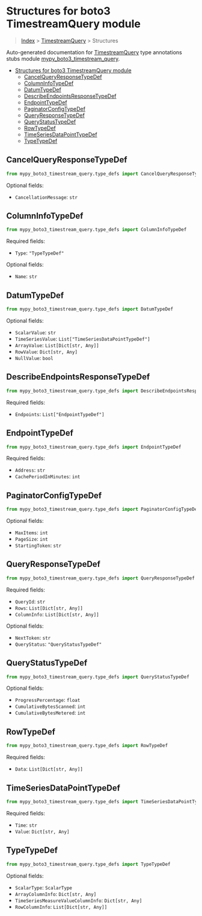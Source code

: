 # Structures for boto3 TimestreamQuery module

> [Index](../index.md) > [TimestreamQuery](./index.md) > Structures

Auto-generated documentation for [TimestreamQuery](https://boto3.amazonaws.com/v1/documentation/api/latest/reference/services/timestream-query.html#TimestreamQuery)
type annotations stubs module [mypy_boto3_timestream_query](https://pypi.org/project/mypy-boto3-timestream-query/).

- [Structures for boto3 TimestreamQuery module](#structures-for-boto3-timestreamquery-module)
  - [CancelQueryResponseTypeDef](#cancelqueryresponsetypedef)
  - [ColumnInfoTypeDef](#columninfotypedef)
  - [DatumTypeDef](#datumtypedef)
  - [DescribeEndpointsResponseTypeDef](#describeendpointsresponsetypedef)
  - [EndpointTypeDef](#endpointtypedef)
  - [PaginatorConfigTypeDef](#paginatorconfigtypedef)
  - [QueryResponseTypeDef](#queryresponsetypedef)
  - [QueryStatusTypeDef](#querystatustypedef)
  - [RowTypeDef](#rowtypedef)
  - [TimeSeriesDataPointTypeDef](#timeseriesdatapointtypedef)
  - [TypeTypeDef](#typetypedef)

## CancelQueryResponseTypeDef

```python
from mypy_boto3_timestream_query.type_defs import CancelQueryResponseTypeDef
```




Optional fields:
- `CancellationMessage`: `str`


## ColumnInfoTypeDef

```python
from mypy_boto3_timestream_query.type_defs import ColumnInfoTypeDef
```


Required fields:
- `Type`: `"TypeTypeDef"`



Optional fields:
- `Name`: `str`


## DatumTypeDef

```python
from mypy_boto3_timestream_query.type_defs import DatumTypeDef
```




Optional fields:
- `ScalarValue`: `str`
- `TimeSeriesValue`: `List["TimeSeriesDataPointTypeDef"]`
- `ArrayValue`: `List[Dict[str, Any]]`
- `RowValue`: `Dict[str, Any]`
- `NullValue`: `bool`


## DescribeEndpointsResponseTypeDef

```python
from mypy_boto3_timestream_query.type_defs import DescribeEndpointsResponseTypeDef
```


Required fields:
- `Endpoints`: `List["EndpointTypeDef"]`




## EndpointTypeDef

```python
from mypy_boto3_timestream_query.type_defs import EndpointTypeDef
```


Required fields:
- `Address`: `str`
- `CachePeriodInMinutes`: `int`




## PaginatorConfigTypeDef

```python
from mypy_boto3_timestream_query.type_defs import PaginatorConfigTypeDef
```




Optional fields:
- `MaxItems`: `int`
- `PageSize`: `int`
- `StartingToken`: `str`


## QueryResponseTypeDef

```python
from mypy_boto3_timestream_query.type_defs import QueryResponseTypeDef
```


Required fields:
- `QueryId`: `str`
- `Rows`: `List[Dict[str, Any]]`
- `ColumnInfo`: `List[Dict[str, Any]]`



Optional fields:
- `NextToken`: `str`
- `QueryStatus`: `"QueryStatusTypeDef"`


## QueryStatusTypeDef

```python
from mypy_boto3_timestream_query.type_defs import QueryStatusTypeDef
```




Optional fields:
- `ProgressPercentage`: `float`
- `CumulativeBytesScanned`: `int`
- `CumulativeBytesMetered`: `int`


## RowTypeDef

```python
from mypy_boto3_timestream_query.type_defs import RowTypeDef
```


Required fields:
- `Data`: `List[Dict[str, Any]]`




## TimeSeriesDataPointTypeDef

```python
from mypy_boto3_timestream_query.type_defs import TimeSeriesDataPointTypeDef
```


Required fields:
- `Time`: `str`
- `Value`: `Dict[str, Any]`




## TypeTypeDef

```python
from mypy_boto3_timestream_query.type_defs import TypeTypeDef
```




Optional fields:
- `ScalarType`: `ScalarType`
- `ArrayColumnInfo`: `Dict[str, Any]`
- `TimeSeriesMeasureValueColumnInfo`: `Dict[str, Any]`
- `RowColumnInfo`: `List[Dict[str, Any]]`

